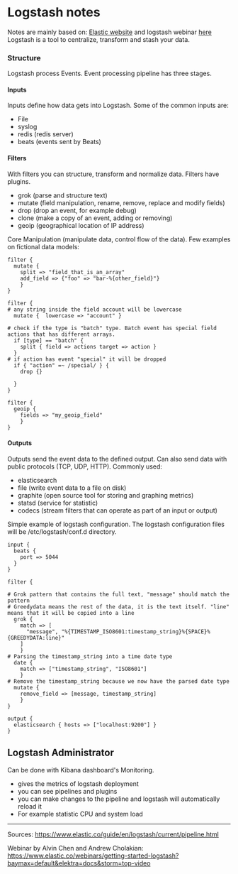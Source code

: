 # Logstash notes

Notes are mainly based on:
[Elastic website](https://www.elastic.co/guide/en/logstash/current/pipeline.html) and logstash webinar [here](https://www.elastic.co/webinars/getting-started-logstash?baymax=default&elektra=docs&storm=top-video)
Logstash is a tool to centralize, transform and stash your data.


### Structure

Logstash process Events. Event processing pipeline has three stages. 

#### Inputs
Inputs define how data gets into Logstash. Some of the common inputs are: 
  - File 
  - syslog 
  - redis (redis server)
  - beats (events sent by Beats)

#### Filters
With filters you can structure, transform and normalize data. Filters have plugins. 
  - grok (parse and structure text)
  - mutate (field manipulation, rename, remove, replace and modify fields)
  - drop (drop an event, for example debug)
  - clone (make a copy of an event, adding or removing)
  - geoip (geographical location of IP address)

Core Manipulation (manipulate data, control flow of the data). Few examples on fictional data models:
```
filter {
  mutate {
    split => "field_that_is_an_array"
	add_field => {"foo" => "bar-%{other_field}"}
	}
}
```

```
filter {
# any string inside the field account will be lowercase
  mutate {  lowercase => "account" }

# check if the type is "batch" type. Batch event has special field actions that has different arrays.
  if [type] == "batch" {
    split { field => actions target => action }
  }
# if action has event "special" it will be dropped
  if { "action" =~ /special/ } {
    drop {}
	
  }
}
```

```
filter {
  geoip {
    fields => "my_geoip_field"
	}
}
```
#### Outputs
Outputs send the event data to the defined output. Can also send data with public protocols (TCP, UDP, HTTP). Commonly used:
  - elasticsearch
  - file (write event data to a file on disk)
  - graphite (open source tool for storing and graphing metrics)
  - statsd (service for statistic)
  - codecs (stream filters that can operate as part of an input or output)

  
Simple example of logstash configuration. The logstash configuration files will be /etc/logstash/conf.d directory.
```
input {
  beats {
    port => 5044
  }
}

filter {

# Grok pattern that contains the full text, "message" should match the pattern
# Greedydata means the rest of the data, it is the text itself. "line" means that it will be copied into a line
  grok {
    match => [
	  "message", "%{TIMESTAMP_ISO8601:timestamp_string}%{SPACE}%{GREEDYDATA:line}"
	]
	}
# Parsing the timestamp_string into a time date type
  date {
    match => ["timestamp_string", "ISO8601"]
	}
# Remove the timestamp_string because we now have the parsed date type	
  mutate {
    remove_field => [message, timestamp_string]
	}
}

output {
  elasticsearch { hosts => ["localhost:9200"] }
}	  
```


## Logstash Administrator
Can be done with Kibana dashboard's Monitoring.

- gives the metrics of logstash deployment
- you can see pipelines and plugins
- you can make changes to the pipeline and logstash will automatically reload it 
- For example statistic CPU and system load


 ---------
Sources:
https://www.elastic.co/guide/en/logstash/current/pipeline.html
 
Webinar by Alvin Chen and Andrew Cholakian:
https://www.elastic.co/webinars/getting-started-logstash?baymax=default&elektra=docs&storm=top-video
 
